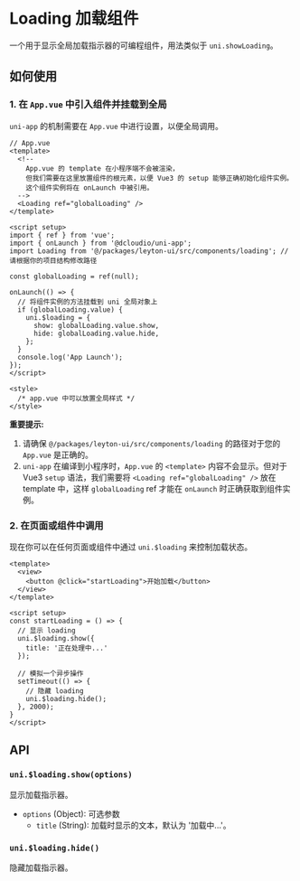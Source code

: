 # Loading 加载组件

一个用于显示全局加载指示器的可编程组件，用法类似于 `uni.showLoading`。

## 如何使用

### 1. 在 `App.vue` 中引入组件并挂载到全局

`uni-app` 的机制需要在 `App.vue` 中进行设置，以便全局调用。

```vue
// App.vue
<template>
  <!-- 
    App.vue 的 template 在小程序端不会被渲染，
    但我们需要在这里放置组件的根元素，以便 Vue3 的 setup 能够正确初始化组件实例。
    这个组件实例将在 onLaunch 中被引用。
  -->
  <Loading ref="globalLoading" />
</template>

<script setup>
import { ref } from 'vue';
import { onLaunch } from '@dcloudio/uni-app';
import Loading from '@/packages/leyton-ui/src/components/loading'; // 请根据你的项目结构修改路径

const globalLoading = ref(null);

onLaunch(() => {
  // 将组件实例的方法挂载到 uni 全局对象上
  if (globalLoading.value) {
    uni.$loading = {
      show: globalLoading.value.show,
      hide: globalLoading.value.hide,
    };
  }
  console.log('App Launch');
});
</script>

<style>
  /* app.vue 中可以放置全局样式 */
</style>
```

**重要提示:**

1.  请确保 `@/packages/leyton-ui/src/components/loading` 的路径对于您的 `App.vue` 是正确的。
2.  `uni-app` 在编译到小程序时，`App.vue` 的 `<template>` 内容不会显示。但对于 Vue3 `setup` 语法，我们需要将 `<Loading ref="globalLoading" />` 放在 template 中，这样 `globalLoading` ref 才能在 `onLaunch` 时正确获取到组件实例。

### 2. 在页面或组件中调用

现在你可以在任何页面或组件中通过 `uni.$loading` 来控制加载状态。

```vue
<template>
  <view>
    <button @click="startLoading">开始加载</button>
  </view>
</template>

<script setup>
const startLoading = () => {
  // 显示 loading
  uni.$loading.show({
    title: '正在处理中...'
  });

  // 模拟一个异步操作
  setTimeout(() => {
    // 隐藏 loading
    uni.$loading.hide();
  }, 2000);
}
</script>
```

## API

### `uni.$loading.show(options)`

显示加载指示器。

- `options` (Object): 可选参数
  - `title` (String): 加载时显示的文本，默认为 '加载中...'。

### `uni.$loading.hide()`

隐藏加载指示器。